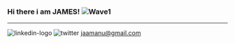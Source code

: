 ### Hi there i am JAMES! ![Wave1](https://user-images.githubusercontent.com/98466955/195126941-e98e632b-7c73-4349-9326-c5f66a7837d7.gif)





_____________________________________________________________________________________________________________________________________
![linkedin-logo](https://www.linkedin.com/in/jamesasibeymanu/) ![twitter](https://twitter.com/JamesAsibeyManu)         jaamanu@gmail.com
   

 
 
 
 
 
 
 
 
<!--
**jaamanu/jaamanu** is a ✨ _special_ ✨ repository because its `README.md` (this file) appears on your GitHub profile.

Here are some ideas to get you started:

- 🔭 I’m currently working on ...
- 🌱 I’m currently learning ...
- 👯 I’m looking to collaborate on ...
- 🤔 I’m looking for help with ...
- 💬 Ask me about ...
- 📫 How to reach me: ...
- 😄 Pronouns: ...
- ⚡ Fun fact: ...
-->
